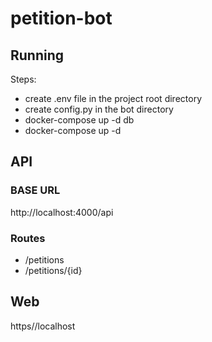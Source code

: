 # petition-bot

## Running
Steps:
- create .env file in the project root directory
- create config.py in the bot directory
- docker-compose up -d db
- docker-compose up -d

## API 

### BASE URL
http://localhost:4000/api

### Routes
- /petitions
- /petitions/{id}

## Web
https//localhost
